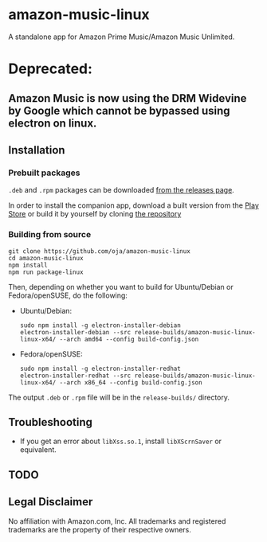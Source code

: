 # amazon-music-linux
A standalone app for Amazon Prime Music/Amazon Music Unlimited.
# **Deprecated**:
## Amazon Music is now using the DRM Widevine by Google which cannot be bypassed using electron on linux.

## Installation

### Prebuilt packages
`.deb` and `.rpm` packages can be downloaded [from the releases page](https://github.com/oja/amazon-music-linux/releases).

In order to install the companion app, download a built version from the [Play Store](https://play.google.com/store/apps/details?id=site.doerr.flo.AMcompanion) or build it by yourself by cloning [the repository](https://github.com/flokol120/amazon-music-linux-app)

### Building from source
```
git clone https://github.com/oja/amazon-music-linux
cd amazon-music-linux
npm install
npm run package-linux
```

Then, depending on whether you want to build for Ubuntu/Debian or Fedora/openSUSE, do the following:

- Ubuntu/Debian:
  ```
  sudo npm install -g electron-installer-debian
  electron-installer-debian --src release-builds/amazon-music-linux-linux-x64/ --arch amd64 --config build-config.json
  ```

- Fedora/openSUSE:
  ```
  sudo npm install -g electron-installer-redhat
  electron-installer-redhat --src release-builds/amazon-music-linux-linux-x64/ --arch x86_64 --config build-config.json
  ```

The output `.deb` or `.rpm` file will be in the `release-builds/` directory.

## Troubleshooting
- If you get an error about `libXss.so.1`, install `libXScrnSaver` or equivalent.

## TODO


## Legal Disclaimer
No affiliation with Amazon.com, Inc. All trademarks and registered trademarks are the property of their respective owners.
